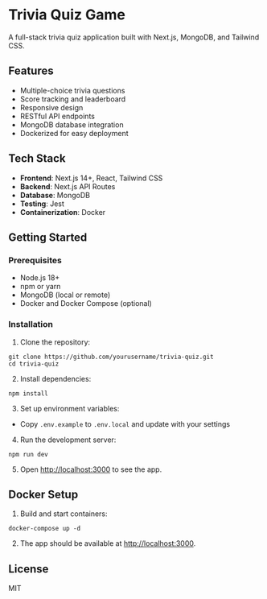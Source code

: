 # Trivia Quiz Game

A full-stack trivia quiz application built with Next.js, MongoDB, and Tailwind CSS.

## Features

- Multiple-choice trivia questions
- Score tracking and leaderboard
- Responsive design
- RESTful API endpoints
- MongoDB database integration
- Dockerized for easy deployment

## Tech Stack

- **Frontend**: Next.js 14+, React, Tailwind CSS
- **Backend**: Next.js API Routes
- **Database**: MongoDB
- **Testing**: Jest
- **Containerization**: Docker

## Getting Started

### Prerequisites

- Node.js 18+
- npm or yarn
- MongoDB (local or remote)
- Docker and Docker Compose (optional)

### Installation

1. Clone the repository:
```
git clone https://github.com/yourusername/trivia-quiz.git
cd trivia-quiz
```

2. Install dependencies:
```
npm install
```

3. Set up environment variables:
- Copy `.env.example` to `.env.local` and update with your settings

4. Run the development server:
```
npm run dev
```

5. Open [http://localhost:3000](http://localhost:3000) to see the app.

## Docker Setup

1. Build and start containers:
```
docker-compose up -d
```

2. The app should be available at [http://localhost:3000](http://localhost:3000).

## License

MIT
